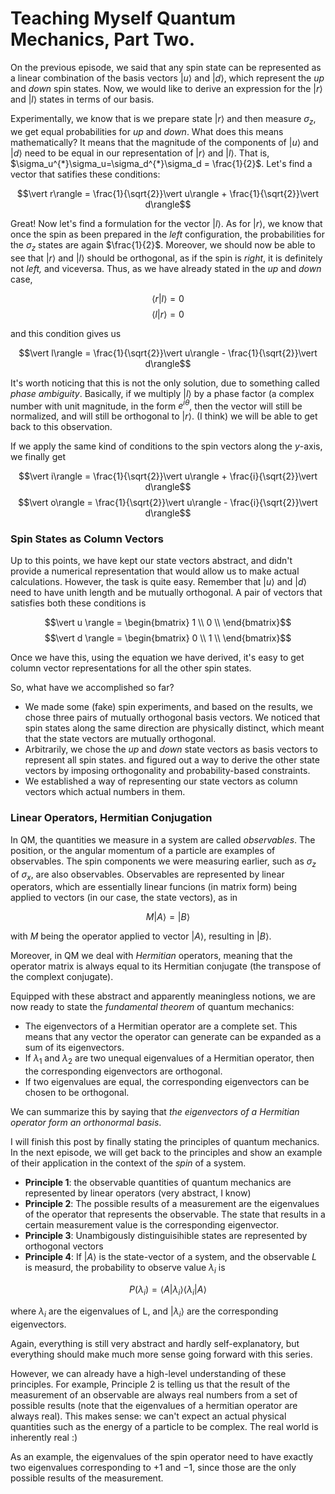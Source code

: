 # Teaching Myself Quantum Mechanics, Part Two.

On the previous episode, we said that any spin state can be represented as a linear combination of the basis vectors $\vert u\rangle$ and $\vert d\rangle$, which represent the *up* and *down* spin states. Now, we would like to derive an expression for the $\vert r\rangle$ and $\vert l\rangle$ states in terms of our basis.

Experimentally, we know that is we prepare state $\vert r\rangle$ and then measure $\sigma_z$, we get equal probabilities for *up* and *down*. What does this means mathematically? It means that the magnitude of the components of $\vert u\rangle$ and $\vert d\rangle$ need to be equal in our representation of $\vert r\rangle$ and  $\vert l\rangle$. That is, $\sigma_u^{*}\sigma_u=\sigma_d^{*}\sigma_d = \frac{1}{2}$. Let's find a vector that satifies these conditions:

$$\vert r\rangle = \frac{1}{\sqrt{2}}\vert u\rangle + \frac{1}{\sqrt{2}}\vert d\rangle$$

Great! Now let's find a formulation for the vector $\vert l\rangle$. As for $\vert r\rangle$, we know that once the spin as been prepared in the *left* configuration, the probabilities for the $\sigma_z$ states are again $\frac{1}{2}$. Moreover, we should now be able to see that $\vert r\rangle$ and $\vert l\rangle$ should be orthogonal, as if the spin is *right*, it is definitely not *left,* and viceversa. Thus, as we have already stated in the *up* and *down* case,

$$\langle r \vert l \rangle = 0$$
$$\langle l \vert r \rangle = 0$$

and this condition gives us

$$\vert l\rangle = \frac{1}{\sqrt{2}}\vert u\rangle - \frac{1}{\sqrt{2}}\vert d\rangle$$

It's worth noticing that this is not the only solution, due to something called *phase ambiguity*. Basically, if we multiply $\vert l \rangle$ by a phase factor (a complex number with unit magnitude, in the form $e^{i\theta}$, then the vector will still be normalized, and will still be orthogonal to $\vert r \rangle$. (I think) we will be able to get back to this observation.

If we apply the same kind of conditions to the spin vectors along the $y$-axis, we finally get

$$\vert i\rangle = \frac{1}{\sqrt{2}}\vert u\rangle + \frac{i}{\sqrt{2}}\vert d\rangle$$
$$\vert o\rangle = \frac{1}{\sqrt{2}}\vert u\rangle - \frac{i}{\sqrt{2}}\vert d\rangle$$

### Spin States as Column Vectors

Up to this points, we have kept our state vectors abstract, and didn't provide a numerical representation that would allow us to make actual calculations. However, the task is quite easy. Remember that $\vert u \rangle$ and $\vert d \rangle$ need to have unith length and be mutually orthogonal. A pair of vectors that satisfies both these conditions is

$$\vert u \rangle = \begin{bmatrix}           1 \\
0 \\
\end{bmatrix}$$
$$\vert d \rangle = \begin{bmatrix}           0 \\
1 \\
\end{bmatrix}$$

Once we have this, using the equation we have derived, it's easy to get column vector representations for all the other spin states.

So, what have we accomplished so far?

- We made some (fake) spin experiments, and based on the results, we chose three pairs of mutually orthogonal basis vectors. We noticed that spin states along the same direction are physically distinct, which meant that the state vectors are mutually orthogonal.
- Arbitrarily, we chose the *up* and *down* state vectors as basis vectors to represent all spin states. and figured out a way to derive the other state vectors by imposing orthogonality and probability-based constraints.
- We established a way of representing our state vectors as column vectors which actual numbers in them.

### Linear Operators, Hermitian Conjugation

In QM, the quantities we measure in a system are called *observables*. The position, or the angular momentum of a particle are examples of observables. The spin components we were measuring earlier, such as $\sigma_z$ of $\sigma_x$, are also observables.
Observables are represented by linear operators, which are essentially linear funcions (in matrix form) being applied to vectors (in our case, the state vectors), as in

$$M \vert A \rangle = \vert B \rangle$$

with $M$ being the operator applied to vector $\vert A \rangle$, resulting in $\vert B \rangle$.

Moreover, in QM we deal with *Hermitian* operators, meaning that the operator matrix is always equal to its Hermitian conjugate (the transpose of the complext conjugate).

Equipped with these abstract and apparently meaningless notions, we are now ready to state the *fundamental theorem* of quantum mechanics:

* The eigenvectors of a Hermitian operator are a complete set. This means that any vector the operator can generate can be expanded as a sum of its eigenvectors.
* If $\lambda_1$ and $\lambda_2$ are two unequal eigenvalues of a Hermitian operator, then the corresponding eigenvectors are orthogonal.
* If two eigenvalues are equal, the corresponding eigenvectors can be chosen to be orthogonal.

We can summarize this by saying that *the eigenvectors of a Hermitian operator form an orthonormal basis*.


I will finish this post by finally stating the principles of quantum mechanics. In the next episode, we will get back to the principles and show an example of their application in the context of the *spin* of a system.

* **Principle 1**: the observable quantities of quantum mechanics are represented by linear operators (very abstract, I know)
* **Principle 2**: The possible results of a measurement are the eigenvalues of the operator that represents the observable. The state that results in a certain measurement value is the corresponding eigenvector.
* **Principle 3**: Unambigously distinguisihible states are represented by orthogonal vectors
* **Principle 4**: If $\vert A \rangle$ is the state-vector of a system, and the observable $L$ is measurd, the probability to observe value $\lambda_i$ is

$$
P(\lambda_i) = \langle A \vert \lambda_i \rangle \langle \lambda_i \vert A \rangle
$$

where $\lambda_i$ are the eigenvalues of L, and $\vert \lambda_i \rangle$ are the corresponding eigenvectors.

Again, everything is still very abstract and hardly self-explanatory, but everything should make much more sense going forward with this series.

However, we can already have a high-level understanding of these principles.
For example, Principle 2 is telling us that the result of the measurement of an observable are always real numbers from a set of possible results (note that the eigenvalues of a hermitian operator are always real). This makes sense: we can't expect an actual physical quantities such as the energy of a particle to be complex. The real world is inherently real :)

As an example, the eigenvalues of the spin operator need to have exactly two eigenvalues corresponding to $+1$ and $-1$, since those are the only possible results of the measurement.